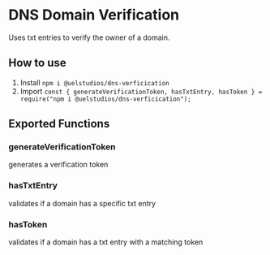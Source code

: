 # DNS Domain Verification

Uses txt entries to verify the owner of a domain.

## How to use

1. Install `npm i @uelstudios/dns-verficication`
2. Import `const { generateVerificationToken, hasTxtEntry, hasToken } = require("npm i @uelstudios/dns-verficication");`

## Exported Functions

### generateVerificationToken

generates a verification token

### hasTxtEntry

validates if a domain has a specific txt entry

### hasToken

validates if a domain has a txt entry with a matching token

